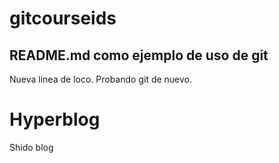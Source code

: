 # gitcourseids

## README.md como ejemplo de uso de git

Nueva linea de loco.
Probando git de nuevo.

# Hyperblog
Shido blog

